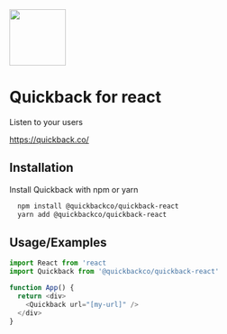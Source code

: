 
<img src="https://i.imgur.com/2wEJ5Is.png" height="100">

# Quickback for react

Listen to your users

https://quickback.co/

## Installation

Install Quickback with npm or yarn

```bash
  npm install @quickbackco/quickback-react
  yarn add @quickbackco/quickback-react
```

## Usage/Examples

```javascript
import React from 'react
import Quickback from '@quickbackco/quickback-react'

function App() {
  return <div>
    <Quickback url="[my-url]" />
  </div>
}
```